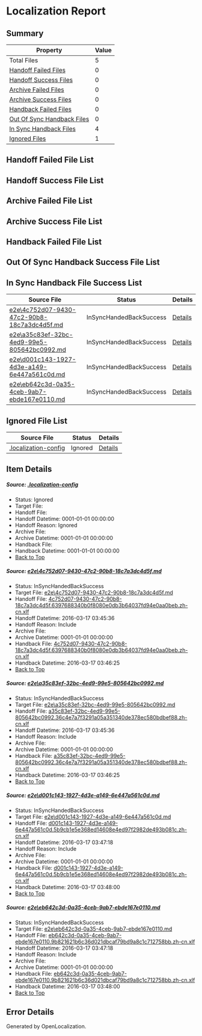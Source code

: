 # <a name='report-top'></a> Localization Report

## Summary
 Property | Value 
 -------- | ----- 
 Total Files | 5
[ Handoff Failed Files ](#handoff-failed-list)| 0
[ Handoff Success Files ](#handoff-success-list)| 0
[ Archive Failed Files ](#archive-failed-list)| 0
[ Archive Success Files ](#archive-success-list)| 0
[ Handback Failed Files ](#handback-failed-list)| 0
[ Out Of Sync Handback Files ](#outofsync-handback-success-list)| 0
[ In Sync Handback Files ](#insync-handback-success-list)| 4
[ Ignored Files ](#ignored-list)| 1

## <a name='handoff-failed-list'></a> Handoff Failed File List

## <a name='handoff-success-list'></a> Handoff Success File List

## <a name='archive-failed-list'></a> Archive Failed File List

## <a name='archive-success-list'></a> Archive Success File List

## <a name='handback-failed-list'></a> Handback Failed File List

## <a name='outofsync-handback-success-list'></a> Out Of Sync Handback Success File List

## <a name='insync-handback-success-list'></a> In Sync Handback File Success List
 Source File | Status | Details 
 ----------- | ------ | ------- 
 [e2e\4c752d07-9430-47c2-90b8-18c7a3dc4d5f.md](https://github.com/OpenLocalizationTest/oltest/blob/cc6e389a00892ae778a66ba54c066057f796ea10/e2e/4c752d07-9430-47c2-90b8-18c7a3dc4d5f.md) | InSyncHandedBackSuccess | [Details](#9dc6d896626448926a82b853ecfd545d326679471)
 [e2e\a35c83ef-32bc-4ed9-99e5-805642bc0992.md](https://github.com/OpenLocalizationTest/oltest/blob/cc6e389a00892ae778a66ba54c066057f796ea10/e2e/a35c83ef-32bc-4ed9-99e5-805642bc0992.md) | InSyncHandedBackSuccess | [Details](#6d604ad8c15bcc864b92107f360a0944b1bd0ee72)
 [e2e\d001c143-1927-4d3e-a149-6e447a561c0d.md](https://github.com/OpenLocalizationTest/oltest/blob/06a704252c31981b2391d4d0afe79346d076fab4/e2e/d001c143-1927-4d3e-a149-6e447a561c0d.md) | InSyncHandedBackSuccess | [Details](#f58aa170c42cd74cb37b67e3d6f78426b94c31d23)
 [e2e\eb642c3d-0a35-4ceb-9ab7-ebde167e0110.md](https://github.com/OpenLocalizationTest/oltest/blob/06a704252c31981b2391d4d0afe79346d076fab4/e2e/eb642c3d-0a35-4ceb-9ab7-ebde167e0110.md) | InSyncHandedBackSuccess | [Details](#a2ac47132c9dad227d74a9ed219bf3fea74343d44)

## <a name='ignored-list'></a> Ignored File List
 Source File | Status | Details 
 ----------- | ------ | ------- 
 [.localization-config](https://github.com/OpenLocalizationTest/oltest/blob/06a704252c31981b2391d4d0afe79346d076fab4/.localization-config) | Ignored | [Details](#66aca4b1c2f43b14ec41e0e427345df94af1d5e10)

## Item Details
##### <a name='66aca4b1c2f43b14ec41e0e427345df94af1d5e10'></a> Source: [.localization-config](https://github.com/OpenLocalizationTest/oltest/blob/06a704252c31981b2391d4d0afe79346d076fab4/.localization-config)
* Status: Ignored
* Target File: 
* Handoff File: 
* Handoff Datetime: 0001-01-01 00:00:00
* Handoff Reason: Ignored
* Archive File: 
* Archive Datetime: 0001-01-01 00:00:00
* Handback File: 
* Handback Datetime: 0001-01-01 00:00:00
* [Back to Top](#report-top)

##### <a name='9dc6d896626448926a82b853ecfd545d326679471'></a> Source: [e2e\4c752d07-9430-47c2-90b8-18c7a3dc4d5f.md](https://github.com/OpenLocalizationTest/oltest/blob/cc6e389a00892ae778a66ba54c066057f796ea10/e2e/4c752d07-9430-47c2-90b8-18c7a3dc4d5f.md)
* Status: InSyncHandedBackSuccess
* Target File: [e2e\4c752d07-9430-47c2-90b8-18c7a3dc4d5f.md](https://github.com/OpenLocalizationTestOrg/oltest.zh-cn/blob/46eae1539aceb462f9dc3f8d558506ddc4f3b71f/e2e/4c752d07-9430-47c2-90b8-18c7a3dc4d5f.md)
* Handoff File: [4c752d07-9430-47c2-90b8-18c7a3dc4d5f.6397688340b0f8080e0db3b64037fd94e0aa0beb.zh-cn.xlf](https://github.com/OpenLocalizationTestOrg/olhandoff/blob/95d7b746a362e89a9a91da9a17fc9b55e4b6586c/ol-handoff/OpenLocalizationTestOrg/oltest.zh-cn/xinjiang/ht/4c752d07-9430-47c2-90b8-18c7a3dc4d5f.6397688340b0f8080e0db3b64037fd94e0aa0beb.zh-cn.xlf)
* Handoff Datetime: 2016-03-17 03:45:36
* Handoff Reason: Include
* Archive File: 
* Archive Datetime: 0001-01-01 00:00:00
* Handback File: [4c752d07-9430-47c2-90b8-18c7a3dc4d5f.6397688340b0f8080e0db3b64037fd94e0aa0beb.zh-cn.xlf](https://github.com/OpenLocalizationTestOrg/olhandback/blob/5905dbad2ed5cb1459e44b3bdb7a9e232e2498ba/ol-handback/OpenLocalizationTestOrg/oltest.zh-cn/xinjiang/ht/4c752d07-9430-47c2-90b8-18c7a3dc4d5f.6397688340b0f8080e0db3b64037fd94e0aa0beb.zh-cn.xlf)
* Handback Datetime: 2016-03-17 03:46:25
* [Back to Top](#report-top)

##### <a name='6d604ad8c15bcc864b92107f360a0944b1bd0ee72'></a> Source: [e2e\a35c83ef-32bc-4ed9-99e5-805642bc0992.md](https://github.com/OpenLocalizationTest/oltest/blob/cc6e389a00892ae778a66ba54c066057f796ea10/e2e/a35c83ef-32bc-4ed9-99e5-805642bc0992.md)
* Status: InSyncHandedBackSuccess
* Target File: [e2e\a35c83ef-32bc-4ed9-99e5-805642bc0992.md](https://github.com/OpenLocalizationTestOrg/oltest.zh-cn/blob/46eae1539aceb462f9dc3f8d558506ddc4f3b71f/e2e/a35c83ef-32bc-4ed9-99e5-805642bc0992.md)
* Handoff File: [a35c83ef-32bc-4ed9-99e5-805642bc0992.36c4e7a7f3291a05a351340de378ec580bdbef88.zh-cn.xlf](https://github.com/OpenLocalizationTestOrg/olhandoff/blob/95d7b746a362e89a9a91da9a17fc9b55e4b6586c/ol-handoff/OpenLocalizationTestOrg/oltest.zh-cn/xinjiang/ht/a35c83ef-32bc-4ed9-99e5-805642bc0992.36c4e7a7f3291a05a351340de378ec580bdbef88.zh-cn.xlf)
* Handoff Datetime: 2016-03-17 03:45:36
* Handoff Reason: Include
* Archive File: 
* Archive Datetime: 0001-01-01 00:00:00
* Handback File: [a35c83ef-32bc-4ed9-99e5-805642bc0992.36c4e7a7f3291a05a351340de378ec580bdbef88.zh-cn.xlf](https://github.com/OpenLocalizationTestOrg/olhandback/blob/5905dbad2ed5cb1459e44b3bdb7a9e232e2498ba/ol-handback/OpenLocalizationTestOrg/oltest.zh-cn/xinjiang/ht/a35c83ef-32bc-4ed9-99e5-805642bc0992.36c4e7a7f3291a05a351340de378ec580bdbef88.zh-cn.xlf)
* Handback Datetime: 2016-03-17 03:46:25
* [Back to Top](#report-top)

##### <a name='f58aa170c42cd74cb37b67e3d6f78426b94c31d23'></a> Source: [e2e\d001c143-1927-4d3e-a149-6e447a561c0d.md](https://github.com/OpenLocalizationTest/oltest/blob/06a704252c31981b2391d4d0afe79346d076fab4/e2e/d001c143-1927-4d3e-a149-6e447a561c0d.md)
* Status: InSyncHandedBackSuccess
* Target File: [e2e\d001c143-1927-4d3e-a149-6e447a561c0d.md](https://github.com/OpenLocalizationTestOrg/oltest.zh-cn/blob/212184fab670fc963763958b1bd923ffb128f486/e2e/d001c143-1927-4d3e-a149-6e447a561c0d.md)
* Handoff File: [d001c143-1927-4d3e-a149-6e447a561c0d.5b9cb1e5e368ed14608e4ed97f2982de493b081c.zh-cn.xlf](https://github.com/OpenLocalizationTestOrg/olhandoff/blob/c95eed93abc3daa531adaf6e34136241fd824d17/ol-handoff/OpenLocalizationTestOrg/oltest.zh-cn/xinjiang/high/d001c143-1927-4d3e-a149-6e447a561c0d.5b9cb1e5e368ed14608e4ed97f2982de493b081c.zh-cn.xlf)
* Handoff Datetime: 2016-03-17 03:47:18
* Handoff Reason: Include
* Archive File: 
* Archive Datetime: 0001-01-01 00:00:00
* Handback File: [d001c143-1927-4d3e-a149-6e447a561c0d.5b9cb1e5e368ed14608e4ed97f2982de493b081c.zh-cn.xlf](https://github.com/OpenLocalizationTestOrg/olhandback/blob/363d8513c52015a38abdbb0943beabe54e2dcbd0/ol-handback/OpenLocalizationTestOrg/oltest.zh-cn/xinjiang/high/d001c143-1927-4d3e-a149-6e447a561c0d.5b9cb1e5e368ed14608e4ed97f2982de493b081c.zh-cn.xlf)
* Handback Datetime: 2016-03-17 03:48:00
* [Back to Top](#report-top)

##### <a name='a2ac47132c9dad227d74a9ed219bf3fea74343d44'></a> Source: [e2e\eb642c3d-0a35-4ceb-9ab7-ebde167e0110.md](https://github.com/OpenLocalizationTest/oltest/blob/06a704252c31981b2391d4d0afe79346d076fab4/e2e/eb642c3d-0a35-4ceb-9ab7-ebde167e0110.md)
* Status: InSyncHandedBackSuccess
* Target File: [e2e\eb642c3d-0a35-4ceb-9ab7-ebde167e0110.md](https://github.com/OpenLocalizationTestOrg/oltest.zh-cn/blob/212184fab670fc963763958b1bd923ffb128f486/e2e/eb642c3d-0a35-4ceb-9ab7-ebde167e0110.md)
* Handoff File: [eb642c3d-0a35-4ceb-9ab7-ebde167e0110.9b821621b6c36d021dbcaf79bd9a8c1c712758bb.zh-cn.xlf](https://github.com/OpenLocalizationTestOrg/olhandoff/blob/c95eed93abc3daa531adaf6e34136241fd824d17/ol-handoff/OpenLocalizationTestOrg/oltest.zh-cn/xinjiang/high/eb642c3d-0a35-4ceb-9ab7-ebde167e0110.9b821621b6c36d021dbcaf79bd9a8c1c712758bb.zh-cn.xlf)
* Handoff Datetime: 2016-03-17 03:47:18
* Handoff Reason: Include
* Archive File: 
* Archive Datetime: 0001-01-01 00:00:00
* Handback File: [eb642c3d-0a35-4ceb-9ab7-ebde167e0110.9b821621b6c36d021dbcaf79bd9a8c1c712758bb.zh-cn.xlf](https://github.com/OpenLocalizationTestOrg/olhandback/blob/363d8513c52015a38abdbb0943beabe54e2dcbd0/ol-handback/OpenLocalizationTestOrg/oltest.zh-cn/xinjiang/high/eb642c3d-0a35-4ceb-9ab7-ebde167e0110.9b821621b6c36d021dbcaf79bd9a8c1c712758bb.zh-cn.xlf)
* Handback Datetime: 2016-03-17 03:48:00
* [Back to Top](#report-top)


## Error Details

Generated by OpenLocalization.
